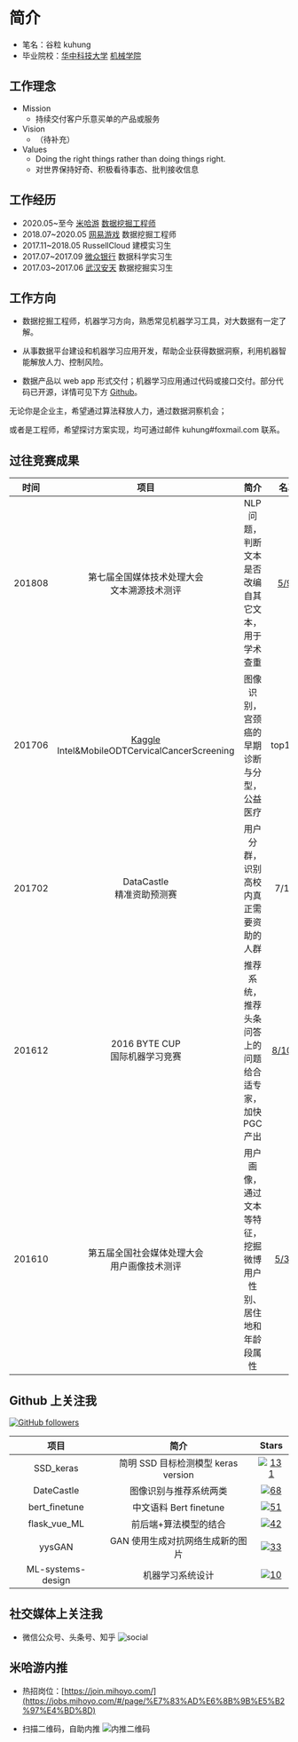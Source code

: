 
<!--
**kuhung/kuhung** is a ✨ _special_ ✨ repository because its `README.md` (this file) appears on your GitHub profile.

Here are some ideas to get you started:

- 🔭 I’m currently working on ...
- 🌱 I’m currently learning ...
- 👯 I’m looking to collaborate on ...
- 🤔 I’m looking for help with ...
- 💬 Ask me about ...
- 📫 How to reach me: ...
- 😄 Pronouns: ...
- ⚡ Fun fact: ...
-->

# 简介

- 笔名：谷粒 kuhung
- 毕业院校：[华中科技大学](https://www.hust.edu.cn/) [机械学院](http://mse.hust.edu.cn/)

## 工作理念

- Mission 
  - 持续交付客户乐意买单的产品或服务
- Vision 
  - （待补充）
- Values
  - Doing the right things rather than doing things right.
  - 对世界保持好奇、积极看待事态、批判接收信息

## 工作经历

- 2020.05~至今 [米哈游](<https://www.mihayo.com/>) [数据挖掘工程师](https://kuhungio.me/2019/what-is-data-mining/)
- 2018.07~2020.05 [网易游戏](https://game.163.com/) 数据挖掘工程师
- 2017.11~2018.05 RussellCloud 建模实习生
- 2017.07~2017.09 [微众银行](https://webank.com/) 数据科学实习生
- 2017.03~2017.06 [武汉安天](https://www.avlsec.com/zh-hans/home) 数据挖掘实习生


## 工作方向

- 数据挖掘工程师，机器学习方向，熟悉常见机器学习工具，对大数据有一定了解。

- 从事数据平台建设和机器学习应用开发，帮助企业获得数据洞察，利用机器智能解放人力、控制风险。

- 数据产品以 web app  形式交付；机器学习应用通过代码或接口交付。部分代码已开源，详情可见下方 [Github](#github)。

无论你是企业主，希望通过算法释放人力，通过数据洞察机会；

或者是工程师，希望探讨方案实现，均可通过邮件 kuhung#foxmail.com 联系。

<!--

## 兴趣方向

- 机器学习前后端及交付落地所涉及技术：Docker、AutoML 、数据可视化等。
- 泛领域学界研究及工程化进展：包括机器视觉、自然语言处理、计算广告等。
- 其它兴趣爱好：经济学社会学读物、写作分享...

-->

## 过往竞赛成果
<!--

| 时间 | 项目 | 简介 | 名次 |
| :-: | :-: | :-: | :-: |
| 201808 | 第七届全国媒体技术处理大会文本溯源技术测评 | NLP 问题，判断文本是否改编自其它文本，用于学术查重 | 5/95 |
| 201706 | Kaggle Intel&MobileODTCervicalCancerScreening | 图像识别，宫颈癌的早期诊断与分型，公益医疗 | top10% |
| 201702 | DataCastle 精准资助预测赛 | 用户分群，识别高校内真正需要资助的人群 | 7/124 |
| 201612 | 2016 BYTE CUP 国际机器学习竞赛 | 推荐系统，推荐头条问答上的问题给合适专家，加快 PGC 产出| 8/1029 |
| 201610 | 第五届全国社会媒体处理大会用户画像技术测评 | 用户画像，通过文本等特征，挖掘微博用户性别、居住地和年龄段属性 | 5/373  |
-->
<center>

| 时间 | 项目 | 简介 | 名次 |
| :-: | :-: | :-: | :-: |
| 201808 | 第七届全国媒体技术处理大会<br>文本溯源技术测评 | NLP 问题，判断文本是否改编自其它文本，用于学术查重 | [5/95](https://smp2018.cips-smp.org/rewards.html) |
| 201706 | [Kaggle](https://kaggle.com)<br>Intel&MobileODTCervicalCancerScreening | 图像识别，宫颈癌的早期诊断与分型，公益医疗 | top10% |
| 201702 | DataCastle<br>精准资助预测赛 | 用户分群，识别高校内真正需要资助的人群 | 7/124 |
| 201612 | 2016 BYTE CUP<br>国际机器学习竞赛 | 推荐系统，推荐头条问答上的问题给合适专家，加快 PGC 产出| [8/1029](https://biendata.com/competition/bytecup2016/final-leaderboard/) |
| 201610 | 第五届全国社会媒体处理大会<br>用户画像技术测评 | 用户画像，通过文本等特征，挖掘微博用户性别、居住地和年龄段属性 | [5/373](https://www.cips-smp.org/smp2016/public/cup.html) |

</center>

## <span id="github">Github 上关注我</span> 
[![GitHub followers](https://img.shields.io/github/followers/kuhung.svg?&label=Follow&maxAge=2592000)](https://github.com/kuhung)

<center>

| 项目 | 简介 | Stars |
| :-: | :-: | :-: |
| SSD_keras | 简明 SSD 目标检测模型 keras version | [![131](https://img.shields.io/github/stars/kuhung/SSD_keras)](https://github.com/kuhung/SSD_keras) |
| DateCastle | 图像识别与推荐系统两类 | [![68](https://img.shields.io/github/stars/kuhung/DateCastle)](https://github.com/kuhung/DateCastle) |
| bert_finetune| 中文语料 Bert finetune | [![51](https://img.shields.io/github/stars/kuhung/bert_finetune)](https://github.com/kuhung/bert_finetune) |
| flask_vue_ML| 前后端+算法模型的结合 |[![42](https://img.shields.io/github/stars/kuhung/flask_vue_ML)](https://github.com/kuhung/flask_vue_ML) |
| yysGAN | GAN 使用生成对抗网络生成新的图片 | [![33](https://img.shields.io/github/stars/kuhung/yysGAN)](https://github.com/kuhung/yysGAN) |
| ML-systems-design | 机器学习系统设计 | [![10](https://img.shields.io/github/stars/kuhung/machine-learning-systems-design)](https://github.com/kuhung/machine-learning-systems-design) |

</center>


## 社交媒体上关注我
- 微信公众号、头条号、知乎
  ![social](https://kuhungio.me/images/post/social.jpg)
  
## 米哈游内推

- 热招岗位：[https://join.mihoyo.com/](https://jobs.mihoyo.com/#/page/%E7%83%AD%E6%8B%9B%E5%B2%97%E4%BD%8D)

- 扫描二维码，自助内推
![内推二维码](https://kuhungio.me/images/post/neitui.jpg)

